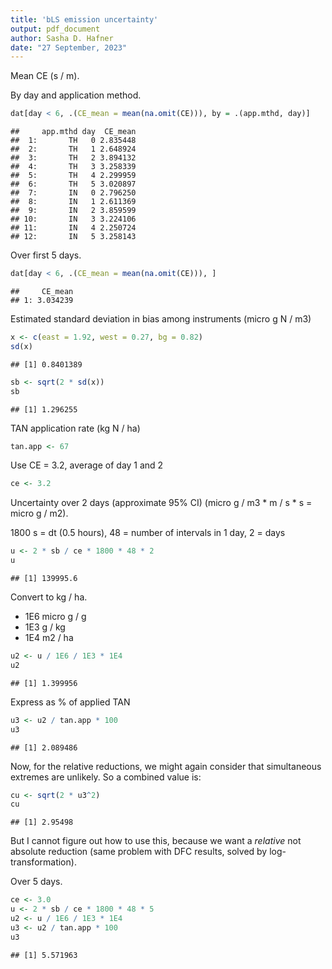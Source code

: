 ```yaml
---
title: 'bLS emission uncertainty'
output: pdf_document
author: Sasha D. Hafner
date: "27 September, 2023"
---
```


Mean CE (s / m).

By day and application method.


```r
dat[day < 6, .(CE_mean = mean(na.omit(CE))), by = .(app.mthd, day)]
```

```
##     app.mthd day  CE_mean
##  1:       TH   0 2.835448
##  2:       TH   1 2.648924
##  3:       TH   2 3.894132
##  4:       TH   3 3.258339
##  5:       TH   4 2.299959
##  6:       TH   5 3.020897
##  7:       IN   0 2.796250
##  8:       IN   1 2.611369
##  9:       IN   2 3.859599
## 10:       IN   3 3.224106
## 11:       IN   4 2.250724
## 12:       IN   5 3.258143
```

Over first 5 days.



```r
dat[day < 6, .(CE_mean = mean(na.omit(CE))), ]
```

```
##     CE_mean
## 1: 3.034239
```

Estimated standard deviation in bias among instruments (micro g N / m3)


```r
x <- c(east = 1.92, west = 0.27, bg = 0.82)
sd(x)
```

```
## [1] 0.8401389
```

```r
sb <- sqrt(2 * sd(x))
sb
```

```
## [1] 1.296255
```

TAN application rate (kg N / ha)


```r
tan.app <- 67
```

Use CE = 3.2, average of day 1 and 2


```r
ce <- 3.2
```

Uncertainty over 2 days (approximate 95% CI) (micro g / m3 * m / s * s = micro g / m2).

1800 s = dt (0.5 hours), 48 = number of intervals in 1 day, 2 = days


```r
u <- 2 * sb / ce * 1800 * 48 * 2
u
```

```
## [1] 139995.6
```

Convert to kg / ha.

* 1E6 micro g / g 
* 1E3 g / kg
* 1E4 m2 / ha



```r
u2 <- u / 1E6 / 1E3 * 1E4
u2
```

```
## [1] 1.399956
```

Express as % of applied TAN


```r
u3 <- u2 / tan.app * 100
u3
```

```
## [1] 2.089486
```

Now, for the relative reductions, we might again consider that simultaneous extremes are unlikely.
So a combined value is:


```r
cu <- sqrt(2 * u3^2)
cu
```

```
## [1] 2.95498
```

But I cannot figure out how to use this, because we want a *relative* not absolute reduction (same problem with DFC results, solved by log-transformation).

Over 5 days.



```r
ce <- 3.0
u <- 2 * sb / ce * 1800 * 48 * 5
u2 <- u / 1E6 / 1E3 * 1E4
u3 <- u2 / tan.app * 100
u3
```

```
## [1] 5.571963
```




